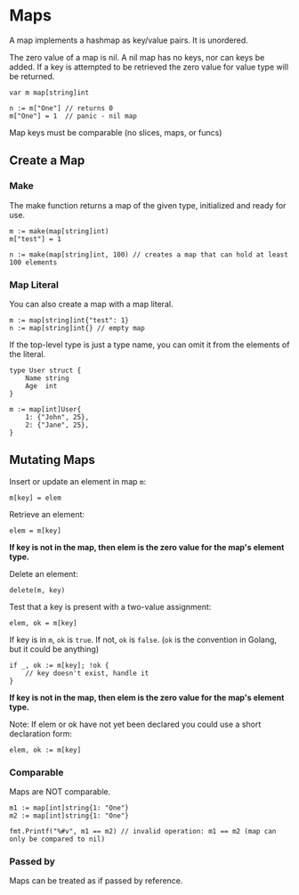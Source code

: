 # Maps

A map implements a hashmap as key/value pairs. It is unordered.

The zero value of a map is nil. A nil map has no keys, nor can keys be added. 
If a key is attempted to be retrieved the zero value for value type will be returned.
```aiignore
var m map[string]int

n := m["One"] // returns 0
m["One"] = 1  // panic - nil map
```

Map keys must be comparable (no slices, maps, or funcs)

## Create a Map

### Make

The make function returns a map of the given type, initialized and ready for use.

```aiignore
m := make(map[string]int)
m["test"] = 1

n := make(map[string]int, 100) // creates a map that can hold at least 100 elements
```

### Map Literal

You can also create a map with a map literal.

```aiignore
m := map[string]int{"test": 1}
n := map[string]int{} // empty map
```

If the top-level type is just a type name, you can omit it from the elements of the literal.

```aiignore
type User struct {
    Name string
    Age  int
}

m := map[int]User{
    1: {"John", 25},
    2: {"Jane", 25},
}
```

## Mutating Maps

Insert or update an element in map `m`:

`m[key] = elem`

Retrieve an element:

`elem = m[key]`

**If key is not in the map, then elem is the zero value for the map's element type.**

Delete an element:

`delete(m, key)`

Test that a key is present with a two-value assignment:

`elem, ok = m[key]`

If key is in `m`, `ok` is `true`. If not, `ok` is `false`. 
(`ok` is the convention in Golang, but it could be anything)

```aiignore
if _, ok := m[key]; !ok {
    // key doesn't exist, handle it
}
```

**If key is not in the map, then elem is the zero value for the map's element type.**

Note: If elem or ok have not yet been declared you could use a short declaration form:

`elem, ok := m[key]`

### Comparable

Maps are NOT comparable.

```aiignore
m1 := map[int]string{1: "One"}
m2 := map[int]string{1: "One"}

fmt.Printf("%#v", m1 == m2) // invalid operation: m1 == m2 (map can only be compared to nil)
```

### Passed by

Maps can be treated as if passed by reference.



